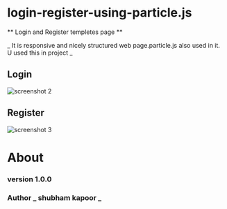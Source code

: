 # login-register-using-particle.js
 ** Login and Register templetes page **

_ It is responsive and nicely structured web page.particle.js also used in it. U used this in project _ 
## Login

![screenshot 2](https://user-images.githubusercontent.com/27036851/41072842-148393b2-69b5-11e8-9f53-d9bc8a2870f6.png)


## Register
![screenshot 3](https://user-images.githubusercontent.com/27036851/41072925-83b257f0-69b5-11e8-9adf-4bb4f12db023.png)

# About 

### version 1.0.0

### Author _ shubham kapoor _
